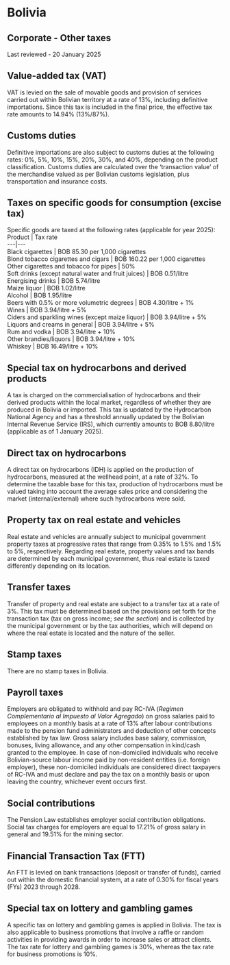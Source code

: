 # Bolivia
## Corporate - Other taxes
Last reviewed - 20 January 2025
## Value-added tax (VAT)
VAT is levied on the sale of movable goods and provision of services carried out within Bolivian territory at a rate of 13%, including definitive importations. Since this tax is included in the final price, the effective tax rate amounts to 14.94% (13%/87%).
## Customs duties
Definitive importations are also subject to customs duties at the following rates: 0%, 5%, 10%, 15%, 20%, 30%, and 40%, depending on the product classification. Customs duties are calculated over the ‘transaction value’ of the merchandise valued as per Bolivian customs legislation, plus transportation and insurance costs.
## Taxes on specific goods for consumption (excise tax)
Specific goods are taxed at the following rates (applicable for year 2025):
Product | Tax rate  
---|---  
Black cigarettes | BOB 85.30 per 1,000 cigarettes  
Blond tobacco cigarettes and cigars | BOB 160.22 per 1,000 cigarettes  
Other cigarettes and tobacco for pipes | 50%  
Soft drinks (except natural water and fruit juices) | BOB 0.51/litre  
Energising drinks | BOB 5.74/litre  
Maize liquor | BOB 1.02/litre  
Alcohol | BOB 1.95/litre  
Beers with 0.5% or more volumetric degrees | BOB 4.30/litre + 1%  
Wines | BOB 3.94/litre + 5%  
Ciders and sparkling wines (except maize liquor) | BOB 3.94/litre + 5%  
Liquors and creams in general | BOB 3.94/litre + 5%  
Rum and vodka | BOB 3.94/litre + 10%  
Other brandies/liquors | BOB 3.94/litre + 10%  
Whiskey | BOB 16.49/litre + 10%  
## Special tax on hydrocarbons and derived products
A tax is charged on the commercialisation of hydrocarbons and their derived products within the local market, regardless of whether they are produced in Bolivia or imported. This tax is updated by the Hydrocarbon National Agency and has a threshold annually updated by the Bolivian Internal Revenue Service (IRS), which currently amounts to BOB 8.80/litre (applicable as of 1 January 2025).
## Direct tax on hydrocarbons
A direct tax on hydrocarbons (IDH) is applied on the production of hydrocarbons, measured at the wellhead point, at a rate of 32%. To determine the taxable base for this tax, production of hydrocarbons must be valued taking into account the average sales price and considering the market (internal/external) where such hydrocarbons were sold.
## Property tax on real estate and vehicles
Real estate and vehicles are annually subject to municipal government property taxes at progressive rates that range from 0.35% to 1.5% and 1.5% to 5%, respectively. Regarding real estate, property values and tax bands are determined by each municipal government, thus real estate is taxed differently depending on its location.
## Transfer taxes
Transfer of property and real estate are subject to a transfer tax at a rate of 3%. This tax must be determined based on the provisions set forth for the transaction tax (tax on gross income; _see the section_) and is collected by the municipal government or by the tax authorities, which will depend on where the real estate is located and the nature of the seller.
## Stamp taxes
There are no stamp taxes in Bolivia.
## Payroll taxes
Employers are obligated to withhold and pay RC-IVA (_Regimen Complementario al Impuesto al Valor Agregado_) on gross salaries paid to employees on a monthly basis at a rate of 13% after labour contributions made to the pension fund administrators and deduction of other concepts established by tax law. Gross salary includes base salary, commission, bonuses, living allowance, and any other compensation in kind/cash granted to the employee.
In case of non-domiciled individuals who receive Bolivian-source labour income paid by non-resident entities (i.e. foreign employer), these non-domiciled individuals are considered direct taxpayers of RC-IVA and must declare and pay the tax on a monthly basis or upon leaving the country, whichever event occurs first.
## Social contributions
The Pension Law establishes employer social contribution obligations. Social tax charges for employers are equal to 17.21% of gross salary in general and 19.51% for the mining sector.
## Financial Transaction Tax (FTT)
An FTT is levied on bank transactions (deposit or transfer of funds), carried out within the domestic financial system, at a rate of 0.30% for fiscal years (FYs) 2023 through 2028. 
## Special tax on lottery and gambling games
A specific tax on lottery and gambling games is applied in Bolivia. The tax is also applicable to business promotions that involve a raffle or random activities in providing awards in order to increase sales or attract clients. The tax rate for lottery and gambling games is 30%, whereas the tax rate for business promotions is 10%.

